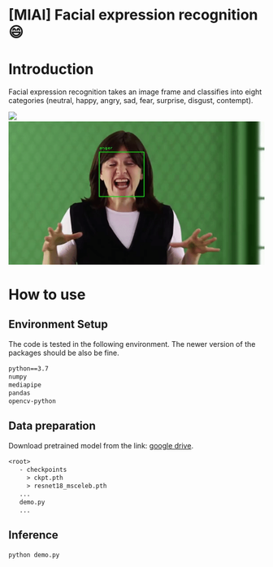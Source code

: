 # [MIAI] Facial expression recognition:smile:

# Introduction
Facial expression recognition takes an image frame and classifies into eight categories (neutral, happy, angry, sad, fear, surprise, disgust, contempt).

<img src="https://github.com/keti-iiprc/miai_facial_expression_recognition/blob/master/media/ezgif.com-video-to-gifA.gif?raw=true">
<img src="https://github.com/keti-iiprc/miai_facial_expression_recognition/blob/master/media/ezgif.com-video-to-gifB.gif?raw=true">

# How to use

## Environment Setup
The code is tested in the following environment. The newer version of the packages should be also be fine.
```
python==3.7
numpy
mediapipe
pandas
opencv-python
```


## Data preparation

Download pretrained model from the link: [google drive](https://drive.google.com/drive/folders/1hcouPIyxpP2MRCy8CdGJWQzIAbzbKDyQ?usp=sharing, "google drive"). 

```
<root>
   - checkpoints
     > ckpt.pth  
     > resnet18_msceleb.pth
   ...
   demo.py
   ...
```

## Inference
```
python demo.py
```


## 

